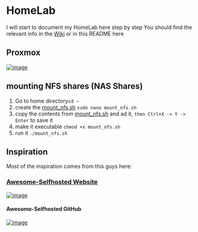 # HomeLab

I will start to document my HomeLab here step by step
You should find the relevant info in the [Wiki](https://github.com/GSB-Deleven/HomeLab/wiki) or in this README here


## Proxmox
[![image](https://github.com/GSB-Deleven/HomeLab/assets/35196079/8276e582-e2cf-4dc7-9313-06dc8e1729d4)](https://tteck.github.io/Proxmox/)
  
## mounting NFS shares (NAS Shares)
1. Go to home directory`cd ~`
2. create the [mount_nfs.sh](mount_nfs.sh) `sudo nano mount_nfs.sh`
3. copy the contents from [mount_nfs.sh](mount_nfs.sh) and ad it, `then Ctrl+X -> Y -> Enter` to save it
4. make it executable `chmod +x mount_nfs.sh`
5. run it `./mount_nfs.sh`

## Inspiration
Most of the inspiration comes from this guys here:  
### [Awesome-Selfhosted Website](https://awesome-selfhosted.net/)
[![image](https://github.com/GSB-Deleven/HomeLab/assets/35196079/241ffd9f-1454-490e-bf38-6307738624ab)](https://awesome-selfhosted.net/)  

#### Awesome-Selfhosted GitHub  
[![image](https://github.com/GSB-Deleven/HomeLab/assets/35196079/7009f18b-ba0f-405d-bf6c-2ccb12843b35)](https://github.com/sindresorhus/awesome)
